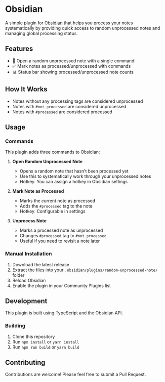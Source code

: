 # Obsidian

A simple plugin for [Obsidian](https://obsidian.md) that helps you process your notes systematically by providing quick access to random unprocessed notes and managing global processing status.

## Features

- 🎲 Open a random unprocessed note with a single command
- ✅ Mark notes as processed/unprocessed with commands
- 📊 Status bar showing processed/unprocessed note counts

## How It Works

- Notes without any processing tags are considered unprocessed
- Notes with `#not_processed` are considered unprocessed
- Notes with `#processed` are considered processed

## Usage

### Commands

This plugin adds three commands to Obsidian:

1. **Open Random Unprocessed Note**
   - Opens a random note that hasn't been processed yet
   - Use this to systematically work through your unprocessed notes
   - Hotkey: You can assign a hotkey in Obsidian settings

2. **Mark Note as Processed**
   - Marks the current note as processed
   - Adds the `#processed` tag to the note
   - Hotkey: Configurable in settings

3. **Unprocess Note**
   - Marks a processed note as unprocessed
   - Changes `#processed` tag to `#not_processed`
   - Useful if you need to revisit a note later

### Manual Installation

1. Download the latest release
2. Extract the files into your `.obsidian/plugins/random-unprocessed-note/` folder
3. Reload Obsidian
4. Enable the plugin in your Community Plugins list

## Development

This plugin is built using TypeScript and the Obsidian API.

### Building

1. Clone this repository
2. Run `npm install` or `yarn install`
3. Run `npm run build` or `yarn build`

## Contributing

Contributions are welcome! Please feel free to submit a Pull Request.

